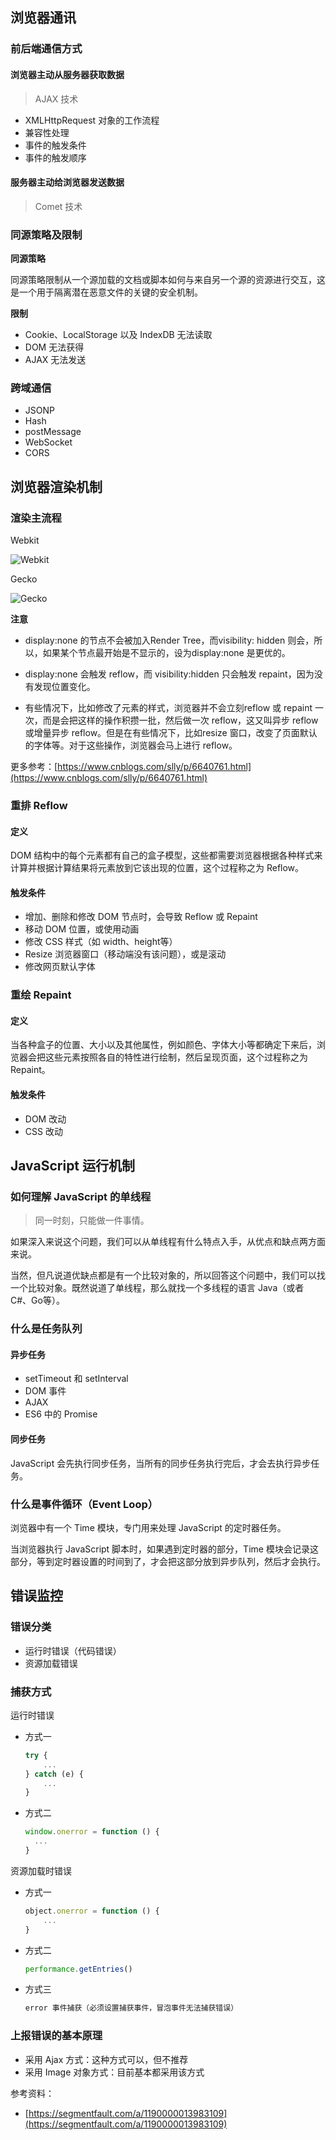 ## 浏览器通讯

### 前后端通信方式

#### 浏览器主动从服务器获取数据

> AJAX 技术

- XMLHttpRequest 对象的工作流程
- 兼容性处理
- 事件的触发条件
- 事件的触发顺序

#### 服务器主动给浏览器发送数据

> Comet 技术

### 同源策略及限制
**同源策略**

同源策略限制从一个源加载的文档或脚本如何与来自另一个源的资源进行交互，这是一个用于隔离潜在恶意文件的关键的安全机制。

**限制**

- Cookie、LocalStorage 以及 IndexDB 无法读取
- DOM 无法获得
- AJAX 无法发送

### 跨域通信
- JSONP
- Hash
- postMessage
- WebSocket
- CORS

## 浏览器渲染机制

### 渲染主流程
Webkit

![Webkit](../images/webkitflow.png)

Gecko

![Gecko](../images/gecko.jpg)

**注意**
- display:none 的节点不会被加入Render Tree，而visibility: hidden 则会，所以，如果某个节点最开始是不显示的，设为display:none 是更优的。

- display:none 会触发 reflow，而 visibility:hidden 只会触发 repaint，因为没有发现位置变化。

- 有些情况下，比如修改了元素的样式，浏览器并不会立刻reflow 或 repaint 一次，而是会把这样的操作积攒一批，然后做一次 reflow，这又叫异步 reflow 或增量异步 reflow。但是在有些情况下，比如resize 窗口，改变了页面默认的字体等。对于这些操作，浏览器会马上进行 reflow。

更多参考：[https://www.cnblogs.com/slly/p/6640761.html](https://www.cnblogs.com/slly/p/6640761.html)

### 重排 Reflow

#### 定义
DOM 结构中的每个元素都有自己的盒子模型，这些都需要浏览器根据各种样式来计算并根据计算结果将元素放到它该出现的位置，这个过程称之为 Reflow。

#### 触发条件
- 增加、删除和修改 DOM 节点时，会导致 Reflow 或 Repaint
- 移动 DOM 位置，或使用动画
- 修改 CSS 样式（如 width、height等）
- Resize 浏览器窗口（移动端没有该问题），或是滚动
- 修改网页默认字体

### 重绘 Repaint

#### 定义
当各种盒子的位置、大小以及其他属性，例如颜色、字体大小等都确定下来后，浏览器会把这些元素按照各自的特性进行绘制，然后呈现页面，这个过程称之为 Repaint。

#### 触发条件
- DOM 改动
- CSS 改动

## JavaScript 运行机制

### 如何理解 JavaScript 的单线程
> 同一时刻，只能做一件事情。

如果深入来说这个问题，我们可以从单线程有什么特点入手，从优点和缺点两方面来说。

当然，但凡说道优缺点都是有一个比较对象的，所以回答这个问题中，我们可以找一个比较对象。既然说道了单线程，那么就找一个多线程的语言 Java（或者 C#、Go等）。

### 什么是任务队列

#### 异步任务
- setTimeout 和 setInterval
- DOM 事件
- AJAX
- ES6 中的 Promise

#### 同步任务
JavaScript 会先执行同步任务，当所有的同步任务执行完后，才会去执行异步任务。

### 什么是事件循环（Event Loop）

浏览器中有一个 Time 模块，专门用来处理 JavaScript 的定时器任务。

当浏览器执行 JavaScript 脚本时，如果遇到定时器的部分，Time 模块会记录这部分，等到定时器设置的时间到了，才会把这部分放到异步队列，然后才会执行。

## 错误监控

### 错误分类
- 运行时错误（代码错误）
- 资源加载错误

### 捕获方式
运行时错误
- 方式一
  ```js
  try {
      ...
  } catch (e) {
      ...
  }
  ```

- 方式二
  ```js
  window.onerror = function () {
    ...
  }
  ```

资源加载时错误
- 方式一
  ```js
  object.onerror = function () {
      ...
  }
  ```
- 方式二
  ```js
  performance.getEntries()
  ```
- 方式三
  ```js
  error 事件捕获（必须设置捕获事件，冒泡事件无法捕获错误）
  ```

### 上报错误的基本原理
- 采用 Ajax 方式：这种方式可以，但不推荐
- 采用 Image 对象方式：目前基本都采用该方式

参考资料：
- [https://segmentfault.com/a/1190000013983109](https://segmentfault.com/a/1190000013983109)
